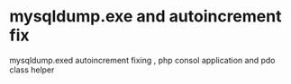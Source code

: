 # mysqldump.exe and autoincrement fix
mysqldump.exed autoincrement fixing , php consol application and pdo class helper 
